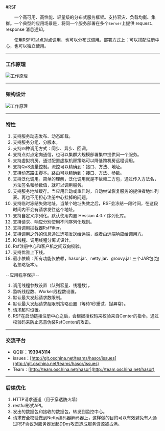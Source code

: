 #RSF

&emsp;&emsp;一个高可用、高性能、轻量级的分布式服务框架。支持容灾、负载均衡、集群。一个典型的应用场景是，将同一个服务部署在多个`Server`上提供 request、response 消息通知。

&emsp;&emsp;使用RSF可以点对点调用，也可以分布式调用。部署方式上：可以搭配注册中心，也可以独立使用。


----------
### 工作原理
![工作原理](http://project.hasor.net/resources/224933_BV6Q_1166271.jpg)

----------
### 架构设计
![工作原理](http://project.hasor.net/resources/224933_BV6Q_1166271.jpg)

----------
### 特性
01. 支持服务动态发布、动态卸载。
02. 支持服务分组、分版本。
03. 支持四种调用方式：同步、异步、回调。
04. 支持点对点定向通信，也可以集群大规模部署集中提供同一个服务。
05. 支持虚拟机房。通过配置虚拟机房策略可以降低跨机房远程调用。
06. 支持QoS流量控制。流控可以精确到：接口、方法、地址。
07. 支持动态路由脚本。路由可以精确到：接口、方法、参数。
08. 支持泛化调用。简单的理解，泛化调用就是不依赖二方包，通过传入方法名，方法签名和参数值，就可以调用服务。
09. 支持服务地址缓存。当应用启动或重启时，自动尝试恢复服务的提供者地址列表。再也不用担心注册中心挂掉的问题。
10. 支持临时冻结失效地址。当某个地址失效之后，RSF会冻结一段时间，在这段时间内不会有请求发往这个地址。
11. 支持自定义序列化。默认使用内置 Hessian 4.0.7 序列化库。
12. 支持请求、响应分别使用不同序列化规则。
13. 支持调用拦截器RsfFilter。
14. 支持调用之外的信息通过选项发送给远端，或者由远端响应给调用方。
15. IO线程、调用线程分离式设计。
16. Rsf注册中心和客户机之间双向校验。
17. 支持优雅上下线。
18. 最小依赖：所有功能仅依赖，hasor.jar、netty.jar、groovy.jar 三个JAR包(包名忽略版本)。

--应用程序保护--

01. 调用线程参数设置（队列容量、线程数）。
02. 监听线程数、Worker线程数设置。
03. 默认最大发起请求数限制。
04. 默认最大发起请求超限制策略设置（等待1秒重试、抛异常）。
05. 请求超时设置。
06. RSF在启动链接注册中心之后，会根据授权码来校验来自Center的指令。通过校验码来防止恶意伪装RsfCenter的攻击。

----------
### 交流平台

* QQ群：**193943114**
* issues：[http://git.oschina.net/teams/hasor/issues](http://git.oschina.net/teams/hasor/issues)
* Team：[http://team.oschina.net/hasor](http://team.oschina.net/hasor)

----------
### 后续优化
1. HTTP请求通道（用于穿透防火墙）
2. restful形式API。
3. 发出的数据包和接收的数据包，转发到监控中心。
4. 请求安全校验做到Netty编码器解码器上，这样做的目的可以有效避免有人通过RSF协议对服务器发起DDos攻击造成服务资源被占满。